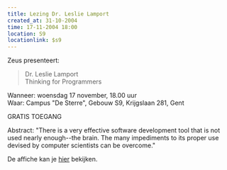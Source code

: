 ```yaml
---
title: Lezing Dr. Leslie Lamport
created_at: 31-10-2004
time: 17-11-2004 18:00
location: S9
locationlink: $s9
---
```


Zeus presenteert:

> Dr. Leslie Lamport<br>
> Thinking for Programmers

Wanneer: woensdag 17 november, 18.00 uur<br>
Waar: Campus "De Sterre", Gebouw S9, Krijgslaan 281, Gent

GRATIS TOEGANG

Abstract: "There is a very effective software development tool that is not used nearly enough--the brain. The many impediments to its proper use devised by computer scientists can be overcome."

De affiche kan je [hier](http://web.archive.org/web/20041115180039/http://zeus.ugent.be/~tiemelijn/tests/affiche_leslie.pdf) bekijken.